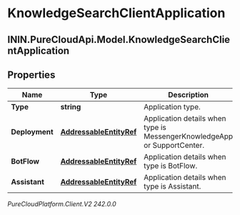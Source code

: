 # KnowledgeSearchClientApplication

## ININ.PureCloudApi.Model.KnowledgeSearchClientApplication

## Properties

|Name | Type | Description | Notes|
|------------ | ------------- | ------------- | -------------|
| **Type** | **string** | Application type. | |
| **Deployment** | [**AddressableEntityRef**](AddressableEntityRef) | Application details when type is MessengerKnowledgeApp or SupportCenter. | [optional] |
| **BotFlow** | [**AddressableEntityRef**](AddressableEntityRef) | Application details when type is BotFlow. | [optional] |
| **Assistant** | [**AddressableEntityRef**](AddressableEntityRef) | Application details when type is Assistant. | [optional] |



_PureCloudPlatform.Client.V2 242.0.0_
